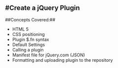 #Create a jQuery Plugin
---
##Concepts Covered:##
- HTML 5
- CSS positioning
- Plugin $.fn syntax
- Default Settings
- Calling a plugin
- Manifest file for jQuery.com (JSON)
- Formatting and uploading plugin to the repository